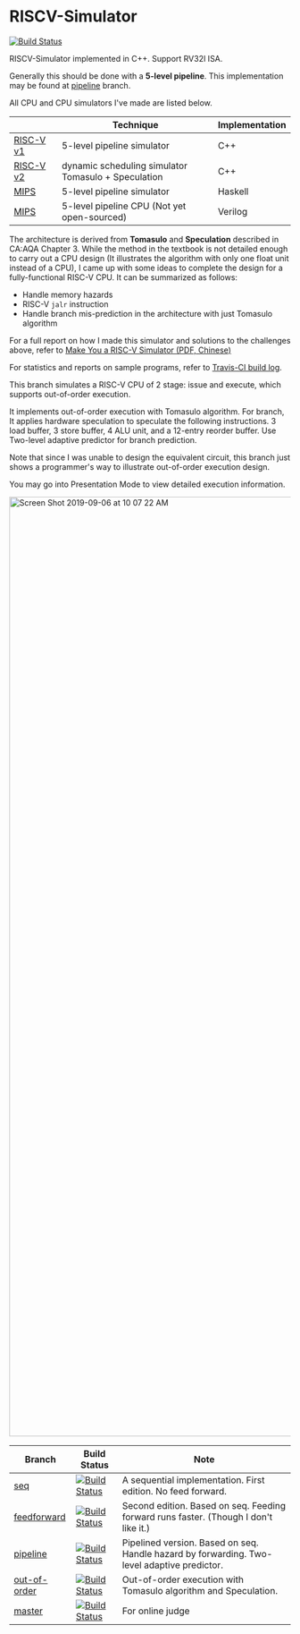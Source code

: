 # RISCV-Simulator

[![Build Status](https://travis-ci.com/skyzh/RISCV-Simulator.svg?branch=out-of-order)](https://travis-ci.com/skyzh/RISCV-Simulator)

RISCV-Simulator implemented in C++. Support RV32I ISA.

Generally this should be done with a **5-level pipeline**. This implementation may be found at [pipeline](https://github.com/skyzh/RISCV-Simulator/tree/pipeline) branch.

All CPU and CPU simulators I've made are listed below.

|                                                                     | Technique                                      | Implementation |
|---------------------------------------------------------------------|------------------------------------------------|----------------|
| [RISC-V v1](https://github.com/skyzh/RISCV-Simulator/tree/pipeline) | 5-level pipeline  simulator                 | C++            |
| [RISC-V v2](https://github.com/skyzh/RISCV-Simulator)               | dynamic scheduling simulator <br> Tomasulo + Speculation | C++            |
| [MIPS](https://github.com/skyzh/mips-simulator)                     | 5-level pipeline  simulator                             | Haskell        |
| [MIPS](https://github.com/skyzh/mips-cpu)                           | 5-level pipeline CPU (Not yet open-sourced)        | Verilog        |

The architecture is derived from **Tomasulo** and **Speculation** described in CA:AQA Chapter 3. While the method in the textbook is not detailed enough to carry out a CPU design (It illustrates the algorithm with only one float unit instead of a CPU), I came up with some ideas to complete the design for a fully-functional RISC-V CPU. It can be summarized as follows:

* Handle memory hazards
* RISC-V `jalr` instruction
* Handle branch mis-prediction in the architecture with just Tomasulo algorithm

For a full report on how I made this simulator and solutions to the challenges above, refer to [Make You a RISC-V Simulator (PDF, Chinese)](https://github.com/skyzh/RISCV-Simulator/files/3389385/make-you-a-riscv-simulator.final.2.pdf)

For statistics and reports on sample programs, refer to [Travis-CI build log](https://travis-ci.com/github/skyzh/RISCV-Simulator).

This branch simulates a RISC-V CPU of 2 stage: issue and execute, 
which supports out-of-order execution.

It implements out-of-order execution with Tomasulo algorithm. 
For branch, It applies hardware speculation to speculate the following
instructions. 3 load buffer, 3 store buffer, 4 ALU unit, and a 12-entry 
reorder buffer. Use Two-level adaptive predictor for branch prediction.

Note that since I was unable to design the equivalent circuit, this branch 
just shows a programmer's way to illustrate out-of-order execution design.

You may go into Presentation Mode to view detailed execution information.

<img width="1680" alt="Screen Shot 2019-09-06 at 10 07 22 AM" src="https://user-images.githubusercontent.com/4198311/64395894-5dd9d080-d08e-11e9-8b7c-888b3018f431.png">


| Branch        |  Build Status | Note |
| ------------- | ------------- | ------------- |
| [seq](https://github.com/skyzh/RISCV-Simulator/tree/seq)  | [![Build Status](https://travis-ci.com/skyzh/RISCV-Simulator.svg?branch=seq)](https://travis-ci.com/skyzh/RISCV-Simulator)  | A sequential implementation. First edition. No feed forward. |
| [feedforward](https://github.com/skyzh/RISCV-Simulator/tree/feedforward)  | [![Build Status](https://travis-ci.com/skyzh/RISCV-Simulator.svg?branch=feedforward)](https://travis-ci.com/skyzh/RISCV-Simulator)  | Second edition. Based on seq. Feeding forward runs faster. (Though I don't like it.) |
| [pipeline](https://github.com/skyzh/RISCV-Simulator/tree/pipeline)  | [![Build Status](https://travis-ci.com/skyzh/RISCV-Simulator.svg?branch=pipeline)](https://travis-ci.com/skyzh/RISCV-Simulator)  | Pipelined version. Based on seq. Handle hazard by forwarding. Two-level adaptive predictor. |
| [out-of-order](https://github.com/skyzh/RISCV-Simulator/tree/out-of-order)  | [![Build Status](https://travis-ci.com/skyzh/RISCV-Simulator.svg?branch=out-of-order)](https://travis-ci.com/skyzh/RISCV-Simulator)  | Out-of-order execution with Tomasulo algorithm and Speculation. |
| [master](https://github.com/skyzh/RISCV-Simulator/tree/master)  | [![Build Status](https://travis-ci.com/skyzh/RISCV-Simulator.svg?branch=master)](https://travis-ci.com/skyzh/RISCV-Simulator)  | For online judge |
